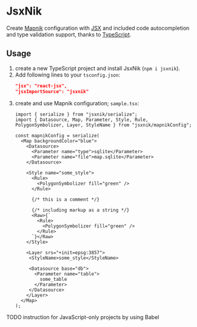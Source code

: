 # JsxNik

Create [Mapnik](https://mapnik.org) configuration with [JSX](https://facebook.github.io/jsx/) and included code autocompletion and type validation support, thanks to [TypeScript](https://www.typescriptlang.org).

## Usage

1. create a new TypeScript project and install JsxNik (`npm i jsxnik`).
1. Add following lines to your `tsconfig.json`:
   ```json
   "jsx": "react-jsx",
   "jsxImportSource": "jsxnik"
   ```
1. create and use Mapnik configuration; `sample.tsx`:
   ```tsx
   import { serialize } from "jsxnik/serialize";
   import { Datasource, Map, Parameter, Style, Rule, PolygonSymbolizer, Layer, StyleName } from "jsxnik/mapnikConfig";

   const mapnikConfig = serialize(
     <Map backgroundColor="blue">
       <Datasource>
         <Parameter name="type">sqlite</Parameter>
         <Parameter name="file">map.sqlite</Parameter>
       </Datasource>

       <Style name="some_style">
         <Rule>
           <PolygonSymbolizer fill="green" />
         </Rule>

         {/* this is a comment */}

         {/* including markup as a string */}
         <Raw>{`
           <Rule>
             <PolygonSymbolizer fill="green" />
           </Rule>
         `}</Raw>
       </Style>

       <Layer srs="+init=epsg:3857">
        <StyleName>some_style</StyleName>

        <Datasource base="db">
          <Parameter name="table">
            some_table
          </Parameter>
        </Datasource>
       </Layer>
     </Map>
   );

   ```

TODO instruction for JavaScript-only projects by using Babel
